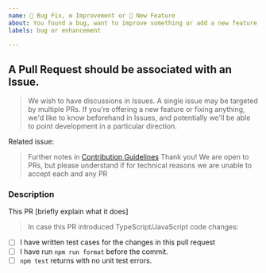 ```yaml
---
name: 🐞 Bug Fix, ⚙ Improvement or 🎉 New Feature
about: You found a bug, want to improve something or add a new feature
labels: bug or enhancement

---
```


## A Pull Request should be associated with an Issue.

> We wish to have discussions in Issues. A single issue may be targeted by multiple PRs.
> If you're offering a new feature or fixing anything, we'd like to know beforehand in Issues,
> and potentially we'll be able to point development in a particular direction.

Related issue: 

> Further notes in [Contribution Guidelines](.github/CONTRIBUTING.md)
> Thank you! We are open to PRs, but please understand if for technical reasons we are unable to accept each and any PR

### Description

This PR [briefly explain what it does]

> In case this PR introduced TypeScript/JavaScript code changes:

- [ ] I have written test cases for the changes in this pull request
- [ ] I have run `npm run format` before the commit.
- [ ] `npm test` returns with no unit test errors.

<!--
- Please target the develop branch when submitting the pull request.
-->